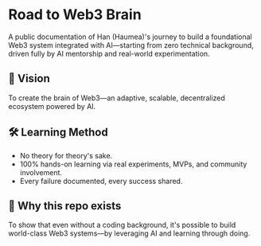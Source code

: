 # Road to Web3 Brain

A public documentation of Han (Haumea)'s journey to build a foundational Web3 system integrated with AI—starting from zero technical background, driven fully by AI mentorship and real-world experimentation.

## 🧠 Vision

To create the brain of Web3—an adaptive, scalable, decentralized ecosystem powered by AI.

## 🛠️ Learning Method

- No theory for theory's sake.
- 100% hands-on learning via real experiments, MVPs, and community involvement.
- Every failure documented, every success shared.

## 📌 Why this repo exists

To show that even without a coding background, it's possible to build world-class Web3 systems—by leveraging AI and learning through doing.
